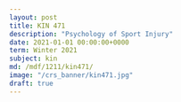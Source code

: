 ```yaml
---
layout: post
title: KIN 471
description: "Psychology of Sport Injury"
date: 2021-01-01 00:00:00+0000
term: Winter 2021
subject: kin
md: /mdf/1211/kin471/
image: "/crs_banner/kin471.jpg"
draft: true
---
```

